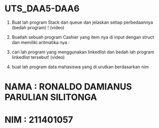 # UTS_DAA5-DAA6
1.	Buat lah program Stack dan queue dan jelaskan setiap perbedaannya (bedah program) ! (video)

2.	Buatlah sebuah program Cashier yang item nya di input dengan struct dan memiliki aritmatika nya :

3.  cari lah program yang menggunakan linkedlist dan bedah lah program linkedlist tersebut! (video)

4.  buat lah program data mahasiswa yang di urutkan berdasarkan nim

# NAMA  : RONALDO DAMIANUS PARULIAN SILITONGA
# NIM   : 211401057

